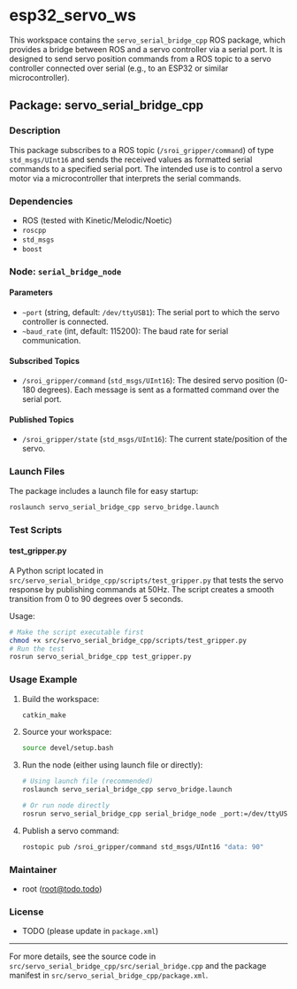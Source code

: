 # esp32_servo_ws

This workspace contains the `servo_serial_bridge_cpp` ROS package, which provides a bridge between ROS and a servo controller via a serial port. It is designed to send servo position commands from a ROS topic to a servo controller connected over serial (e.g., to an ESP32 or similar microcontroller).

## Package: servo_serial_bridge_cpp

### Description
This package subscribes to a ROS topic (`/sroi_gripper/command`) of type `std_msgs/UInt16` and sends the received values as formatted serial commands to a specified serial port. The intended use is to control a servo motor via a microcontroller that interprets the serial commands.

### Dependencies
- ROS (tested with Kinetic/Melodic/Noetic)
- `roscpp`
- `std_msgs`
- `boost`

### Node: `serial_bridge_node`

#### Parameters
- `~port` (string, default: `/dev/ttyUSB1`): The serial port to which the servo controller is connected.
- `~baud_rate` (int, default: 115200): The baud rate for serial communication.

#### Subscribed Topics
- `/sroi_gripper/command` (`std_msgs/UInt16`): The desired servo position (0-180 degrees). Each message is sent as a formatted command over the serial port.

#### Published Topics
- `/sroi_gripper/state` (`std_msgs/UInt16`): The current state/position of the servo.

### Launch Files
The package includes a launch file for easy startup:
```bash
roslaunch servo_serial_bridge_cpp servo_bridge.launch
```

### Test Scripts

#### test_gripper.py
A Python script located in `src/servo_serial_bridge_cpp/scripts/test_gripper.py` that tests the servo response by publishing commands at 50Hz. The script creates a smooth transition from 0 to 90 degrees over 5 seconds.

Usage:
```bash
# Make the script executable first
chmod +x src/servo_serial_bridge_cpp/scripts/test_gripper.py
# Run the test
rosrun servo_serial_bridge_cpp test_gripper.py
```

### Usage Example
1. Build the workspace:
   ```bash
   catkin_make
   ```
2. Source your workspace:
   ```bash
   source devel/setup.bash
   ```
3. Run the node (either using launch file or directly):
   ```bash
   # Using launch file (recommended)
   roslaunch servo_serial_bridge_cpp servo_bridge.launch
   
   # Or run node directly
   rosrun servo_serial_bridge_cpp serial_bridge_node _port:=/dev/ttyUSB1 _baud_rate:=115200
   ```
4. Publish a servo command:
   ```bash
   rostopic pub /sroi_gripper/command std_msgs/UInt16 "data: 90"
   ```

### Maintainer
- root (<root@todo.todo>)

### License
- TODO (please update in `package.xml`)

---

For more details, see the source code in `src/servo_serial_bridge_cpp/src/serial_bridge.cpp` and the package manifest in `src/servo_serial_bridge_cpp/package.xml`.
